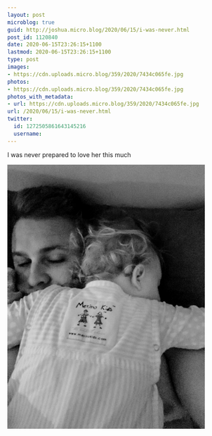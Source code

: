 ```yaml
---
layout: post
microblog: true
guid: http://joshua.micro.blog/2020/06/15/i-was-never.html
post_id: 1120840
date: 2020-06-15T23:26:15+1100
lastmod: 2020-06-15T23:26:15+1100
type: post
images:
- https://cdn.uploads.micro.blog/359/2020/7434c065fe.jpg
photos:
- https://cdn.uploads.micro.blog/359/2020/7434c065fe.jpg
photos_with_metadata:
- url: https://cdn.uploads.micro.blog/359/2020/7434c065fe.jpg
url: /2020/06/15/i-was-never.html
twitter:
  id: 1272505861643145216
  username: 
---
```

I was never prepared to love her this much

<img src="uploads/2020/7434c065fe.jpg" width="450" height="600" alt="" />
